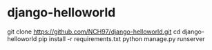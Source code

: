 # django-helloworld

git clone https://github.com/NCH97/django-helloworld.git
cd django-helloworld
pip install -r requirements.txt
python manage.py runserver
